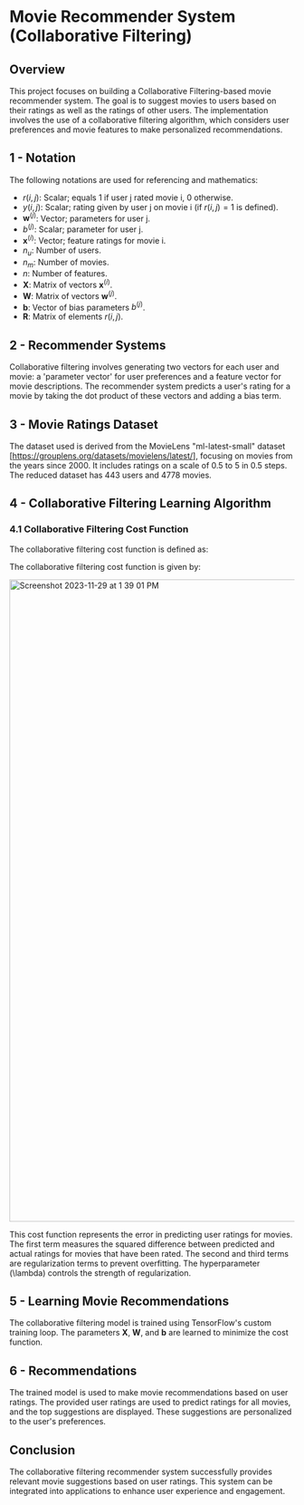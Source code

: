 # Movie Recommender System (Collaborative Filtering)

## Overview

This project focuses on building a Collaborative Filtering-based movie recommender system. The goal is to suggest movies to users based on their ratings as well as the ratings of other users. The implementation involves the use of a collaborative filtering algorithm, which considers user preferences and movie features to make personalized recommendations.

## 1 - Notation

The following notations are used for referencing and mathematics:

- $r(i,j)$: Scalar; equals 1 if user j rated movie i, 0 otherwise.
- $y(i,j)$: Scalar; rating given by user j on movie i (if $r(i,j) = 1$ is defined).
- $\mathbf{w}^{(j)}$: Vector; parameters for user j.
- $b^{(j)}$: Scalar; parameter for user j.
- $\mathbf{x}^{(i)}$: Vector; feature ratings for movie i.
- $n_u$: Number of users.
- $n_m$: Number of movies.
- $n$: Number of features.
- $\mathbf{X}$: Matrix of vectors $\mathbf{x}^{(i)}$.
- $\mathbf{W}$: Matrix of vectors $\mathbf{w}^{(j)}$.
- $\mathbf{b}$: Vector of bias parameters $b^{(j)}$.
- $\mathbf{R}$: Matrix of elements $r(i,j)$.

## 2 - Recommender Systems

Collaborative filtering involves generating two vectors for each user and movie: a 'parameter vector' for user preferences and a feature vector for movie descriptions. The recommender system predicts a user's rating for a movie by taking the dot product of these vectors and adding a bias term.

## 3 - Movie Ratings Dataset

The dataset used is derived from the MovieLens "ml-latest-small" dataset [https://grouplens.org/datasets/movielens/latest/], focusing on movies from the years since 2000. It includes ratings on a scale of 0.5 to 5 in 0.5 steps. The reduced dataset has 443 users and 4778 movies.

## 4 - Collaborative Filtering Learning Algorithm

### 4.1 Collaborative Filtering Cost Function

The collaborative filtering cost function is defined as:

The collaborative filtering cost function is given by:

<img width="1134" alt="Screenshot 2023-11-29 at 1 39 01 PM" src="https://github.com/mohamadkheirkhah/Unveiling-Movie-Preferences-Rating-Estimation-via-Recommender-Systems-Collaborative-Filtering-/assets/144957293/89ba135a-2ca6-4606-a853-127d205f2af8">


This cost function represents the error in predicting user ratings for movies. The first term measures the squared difference between predicted and actual ratings for movies that have been rated. The second and third terms are regularization terms to prevent overfitting. The hyperparameter \(\lambda\) controls the strength of regularization.

## 5 - Learning Movie Recommendations

The collaborative filtering model is trained using TensorFlow's custom training loop. The parameters $\mathbf{X}$, $\mathbf{W}$, and $\mathbf{b}$ are learned to minimize the cost function.

## 6 - Recommendations

The trained model is used to make movie recommendations based on user ratings. The provided user ratings are used to predict ratings for all movies, and the top suggestions are displayed. These suggestions are personalized to the user's preferences.

## Conclusion

The collaborative filtering recommender system successfully provides relevant movie suggestions based on user ratings. This system can be integrated into applications to enhance user experience and engagement.
